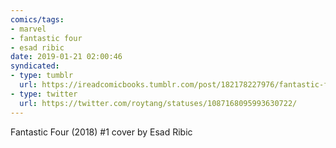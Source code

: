 ```yaml
---
comics/tags:
- marvel
- fantastic four
- esad ribic
date: 2019-01-21 02:00:46
syndicated:
- type: tumblr
  url: https://ireadcomicbooks.tumblr.com/post/182178227976/fantastic-four-2018-1-cover-by-esad-ribic
- type: twitter
  url: https://twitter.com/roytang/statuses/1087168095993630722/
---
```


Fantastic Four (2018) #1 cover by Esad Ribic